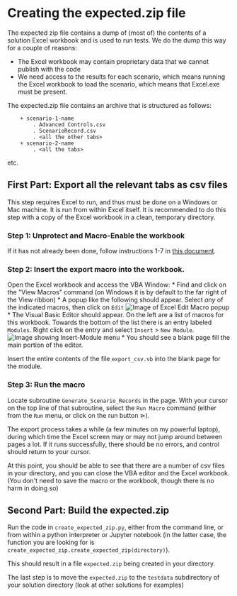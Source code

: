 # Creating the expected.zip file

The expected zip file contains a dump of (most of) the contents of a solution Excel workbook and is used
to run tests.  We do the dump this way for a couple of reasons:

 * The Excel workbook may contain proprietary data that we cannot publish with the code
 * We need access to the results for each scenario, which means running the Excel workbook to load the scenario, which means that 
 Excel.exe must be present.

 The expected.zip file contains an archive that is structured as follows:
 
 ```
     + scenario-1-name
         . Advanced Controls.csv
         . ScenarioRecord.csv
         . <all the other tabs>
     + scenario-2-name
         . <all the tabs>
```
etc.

## First Part: Export all the relevant tabs as csv files

This step requires Excel to run, and thus must be done on a Windows or Mac machine.   It is run from within Excel itself.
It is recommended to do this step with a copy of the Excel workbook in a clean, temporary directory.

### Step 1: Unprotect and Macro-Enable the workbook

If it has not already been done, follow instructions 1-7 in [this document](https://docs.google.com/document/d/1OiKg3_OOGjYOUdnHTQuZggsko5n31qv_YV4h77E3LHk/edit?usp=sharing).

### Step 2: Insert the export macro into the workbook.
Open the Excel workbook and access the VBA Window:
    * Find and click on the "View Macros" command (on Windows it is by default to the far right of the View ribbon)
    * A popup like the following should appear.  Select _any_ of the indicated macros, then click on `Edit`
    ![Image of Excel Edit Macro popup](https://github.com/projectdrawdown/solutions/blob/extracting/Documentation/images/vb_macro.jpg)
    * The Visual Basic Editor should appear.  On the left are a list of macros for this workbook.  Towards the bottom of
    the list there is an entry labeled `Modules`.  Right click on the entry and select `Insert` > `New Module`.
    ![Image showing Insert-Module menu](https://github.com/projectdrawdown/solutions/blob/extracting/Documentation/images/vb_insert.jpg)
    * You should see a blank page fill the main portion of the editor.

Insert the entire contents of the file `export_csv.vb` into the blank page for the module.

### Step 3: Run the macro

Locate subroutine `Generate_Scenario_Records` in the page.  With your cursor on the top line of that subroutine, select the `Run Macro`
command (either from the `Run` menu, or click on the run button &vrtri;).

The export process takes a while (a few minutes on my powerful laptop), during which time the Excel screen may or may not
jump around between pages a lot.
If it runs successfully, there should be no errors, and control should return to your cursor.

At this point, you should be able to see that there are a number of csv files in your directory, and you can close the VBA editor and the
Excel workbook.  (You don't need to save the macro or the workbook, though there is no harm in doing so)

## Second Part: Build the expected.zip

Run the code in `create_expected_zip.py`, either from the command line, or from within a python interpreter or Jupyter notebook
(in the latter case, the function you are looking for is `create_expected_zip.create_expected_zip(directory)`).

This should result in a file `expected.zip` being created in your directory.

The last step is to move the `expected.zip` to the `testdata` subdirectory of your solution directory (look at other solutions
for examples)
